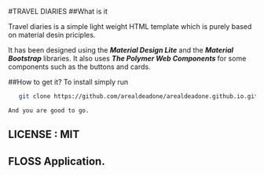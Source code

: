 #TRAVEL DIARIES
##What is it
<p>Travel diaries is a simple light weight HTML template which is purely based on material desin priciples.</p>
It has been designed using the <strong><em>Material Design Lite</em></strong> and the <b><em>Material Bootstrap</em></b> libraries. It also uses <b><em>The Polymer Web Components </em></b> for some components such as the
 buttons and cards.
 
 ##How to get it?
    To install simply run
 ```sh
    git clone https://github.com/arealdeadone/arealdeadone.github.io.git
```
    And you are good to go.

## LICENSE : MIT
## FLOSS Application.